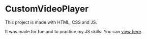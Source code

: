 # CustomVideoPlayer


This project is made with HTML, CSS and JS.

It was made for fun and to practice my JS skills. You can [view here](https://davidpavlovic.github.io/CustomVideoPlayer/).
